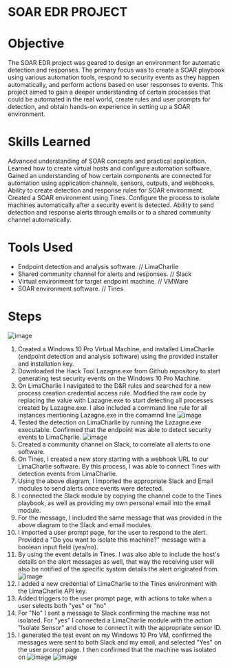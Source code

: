 # SOAR EDR PROJECT
# Objective
The SOAR EDR project was geared to design an environment for automatic detection and responses. The primary focus was to create a SOAR playbook using various automation tools, respond to security events as they happen automatically, and perform actions based on user responses to events. This project aimed to gain a deeper understanding of certain processes that could be automated in the real world, create rules and user prompts for detection, and obtain hands-on experience in setting up a SOAR environment.
# Skills Learned
Advanced understanding of SOAR concepts and practical application.
Learned how to create virtual hosts and configure automation software.
Gained an understanding of how certain components are connected for automation using application channels, sensors, outputs, and webhooks.
Ability to create detection and response rules for SOAR environment.
Created a SOAR environment using Tines.
Configure the process to isolate machines automatically after a security event is detected.
Ability to send detection and response alerts through emails or to a shared community channel automatically.
# Tools Used
- Endpoint detection and analysis software. // LimaCharlie
- Shared community channel for alerts and responses. // Slack
- Virtual environment for target endpoint machine. // VMWare
- SOAR environment software. // Tines
# Steps
![image](https://github.com/user-attachments/assets/00202317-b96a-478d-b87b-601eb1b1b954)
 1. Created a Windows 10 Pro Virtual Machine, and installed LimaCharlie (endpoint detection and analysis software) using the provided installer and installation key.
 2. Downloaded the Hack Tool Lazagne.exe from Github repository to start generating test security events on the Windows 10 Pro Machine.
 3. On LimaCharlie I navigated to the D&R rules and searched for a new process creation credential access rule. Modified the raw code by replacing the value with Lazagne.exe to start detecting all processes created by Lazagne.exe. I also included a command line rule for all instances mentioning Lazagne.exe in the comamnd line
![image](https://github.com/user-attachments/assets/fe800f40-280d-4379-903f-5bc1b6dfae0e)
4. Tested the detection on LimaCharlie by running the Lazagne.exe executable. Confirmed that the endpoint was able to detect security events to LimaCharlie.
![image](https://github.com/user-attachments/assets/0ae6f1bd-e49b-47e9-9507-a635957161a8)
5. Created a community channel on Slack, to correlate all alerts to one software.
6. On Tines, I created a new story starting with a webhook URL to our LimaCharlie software. By this process, I was able to connect Tines with detection events from LimaCharlie.
7. Using the above diagram, I imported the appropriate Slack and Email modules to send alerts once events were detected.
8. I connected the Slack module by copying the channel code to the Tines playbook, as well as providing my own personal email into the email module.
9. For the message, I included the same message that was provided in the above diagram to the Slack and email modules.
10. I imported a user prompt page, for the user to respond to the alert. Provided a "Do you want to isolate this machine?" message with a boolean input field (yes/no).
11. By using the event details in Tines. I was also able to include the host's details on the alert messages as well, that way the receiving user will also be notified of the specific system details the alert originated from.
![image](https://github.com/user-attachments/assets/26e5a4d4-d218-4d29-b89f-559369d7fc57)
12. I added a new credential of LimaCharlie to the Tines environment with the LimaCharlie API key.
13. Added triggers to the user prompt page, with actions to take when a user selects both "yes" or "no"
14. For "No" I sent a message to Slack confirming the machine was not isolated. For "yes" I connected a LimaCharlie module with the action "Isolate Sensor" and chose to connect it with the appropriate sensor ID.
15. I generated the test event on my Windows 10 Pro VM, confirmed the messages were sent to both Slack and my email, and selected "Yes" on the user prompt page. I then confirmed that the machine was isolated on
![image](https://github.com/user-attachments/assets/ab17a3d5-cc54-4031-b07c-7cbf5479253d)
![image](https://github.com/user-attachments/assets/d72c5da4-b501-4881-9f84-41282086bfa2)

